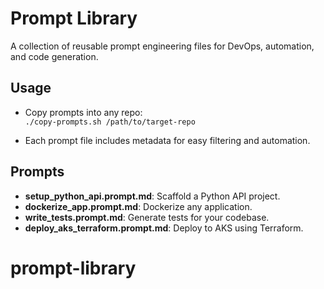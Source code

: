 # Prompt Library

A collection of reusable prompt engineering files for DevOps, automation, and code generation.

## Usage

- Copy prompts into any repo:  
  `./copy-prompts.sh /path/to/target-repo`

- Each prompt file includes metadata for easy filtering and automation.

## Prompts

- **setup_python_api.prompt.md**: Scaffold a Python API project.
- **dockerize_app.prompt.md**: Dockerize any application.
- **write_tests.prompt.md**: Generate tests for your codebase.
- **deploy_aks_terraform.prompt.md**: Deploy to AKS using Terraform.
# prompt-library
